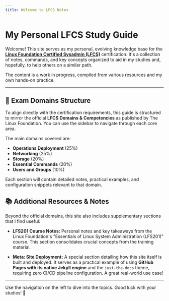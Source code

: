```yaml
---
title: Welcome to LFCS Notes
---
```


# My Personal LFCS Study Guide

Welcome! This site serves as my personal, evolving knowledge base for the **[Linux Foundation Certified Sysadmin (LFCS)](https://training.linuxfoundation.org/certification/linux-foundation-certified-sysadmin-lfcs/#exams)** certification. It's a collection of notes, commands, and key concepts organized to aid in my studies and, hopefully, to help others on a similar path.

The content is a work in progress, compiled from various resources and my own hands-on practice.

---

## 🚀 Exam Domains Structure

To align directly with the certification requirements, this guide is structured to mirror the official **LFCS Domains & Competencies** as published by The Linux Foundation. You can use the sidebar to navigate through each core area.

The main domains covered are:

* **Operations Deployment** (25%)
* **Networking** (25%)
* **Storage** (20%)
* **Essential Commands** (20%)
* **Users and Groups** (10%)

Each section will contain detailed notes, practical examples, and configuration snippets relevant to that domain.

## 📚 Additional Resources & Notes

Beyond the official domains, this site also includes supplementary sections that I find useful:

*   **LFS201 Course Notes:** Personal notes and key takeaways from the Linux Foundation's "Essentials of Linux System Administration (LFS201)" course. This section consolidates crucial concepts from the training material.

*   **Meta: Site Deployment:** A special section detailing how this site itself is built and deployed. It serves as a practical example of using **GitHub Pages with its native Jekyll engine** and the `just-the-docs` theme, requiring zero CI/CD pipeline configuration. A great real-world use case!

---

Use the navigation on the left to dive into the topics. Good luck with your studies! 🐧
